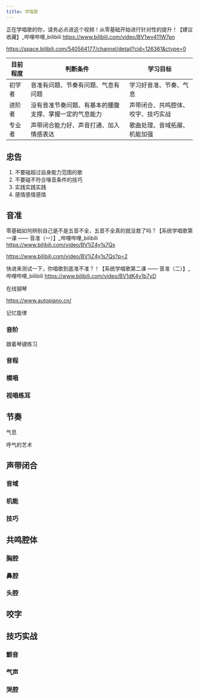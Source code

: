 ```yaml
---
title: 学唱歌
---
```







正在学唱歌的你，请务必点进这个视频！从零基础开始进行针对性的提升！【建议收藏】_哔哩哔哩_bilibili https://www.bilibili.com/video/BV1wv411W7pn

https://space.bilibili.com/540564177/channel/detail?cid=126361&ctype=0

|目前程度|判断条件|学习目标|
|---|---|---|
|初学者|音准有问题、节奏有问题、气息有问题|学习好音准、节奏、气息|
|进阶者|没有音准节奏问题、有基本的腰腹支撑、掌握一定的气息能力|声带闭合、共鸣腔体、咬字、技巧实战|
|专业者|声带闭合能力好、声音打通、加入情感表达|歌曲处理、音域拓展、机能加强|
  
## 忠告

1. 不要碰超过自身能力范围的歌
2. 不要碰不符合嗓音条件的技巧
3. 实践实践实践
4. 感情感情感情

## 音准

零基础如何辨别自己是不是五音不全，五音不全真的就没救了吗？【系统学唱歌第一课 —— 音准（一）】_哔哩哔哩_bilibili https://www.bilibili.com/video/BV1iZ4y1s7Qs

https://www.bilibili.com/video/BV1iZ4y1s7Qs?p=2

快进来测试一下，你唱歌到底准不准？！【系统学唱歌第二课 —— 音准（二）】_哔哩哔哩_bilibili https://www.bilibili.com/video/BV1dK4y1b7yD

在线钢琴

https://www.autopiano.cn/

记忆旋律

### 音阶

跟着琴键练习

### 音程

### 模唱

### 视唱练耳

## 节奏

气息

呼气的艺术

## 声带闭合

### 音域

### 机能

### 技巧

## 共鸣腔体

### 胸腔

### 鼻腔

### 头腔

## 咬字

## 技巧实战

### 颤音

### 气声

### 哭腔
